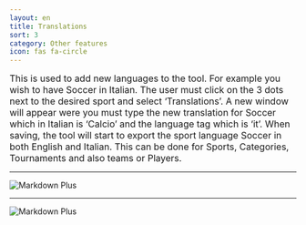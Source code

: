 ```yaml
---
layout: en
title: Translations
sort: 3
category: Other features
icon: fas fa-circle
---
```

<p class="message">
    
</p>


<font size="3">This is used to add new languages to the tool. For example you wish to have Soccer in Italian. The user must click on the 3 dots next to the desired sport and select ‘Translations’. A new window will appear were you must type the new translation for Soccer which in Italian is ‘Calcio’ and the language tag which is ‘it’. When saving, the tool will start to export the sport language Soccer in both English and Italian. This can be done for Sports, Categories, Tournaments and also teams or Players.</font>

---

![Markdown Plus]({{site.baseurl}}/public/images/altre-caratteristiche/traduzione-one.png)

---

![Markdown Plus]({{site.baseurl}}/public/images/altre-caratteristiche/traduzione-two.png)
